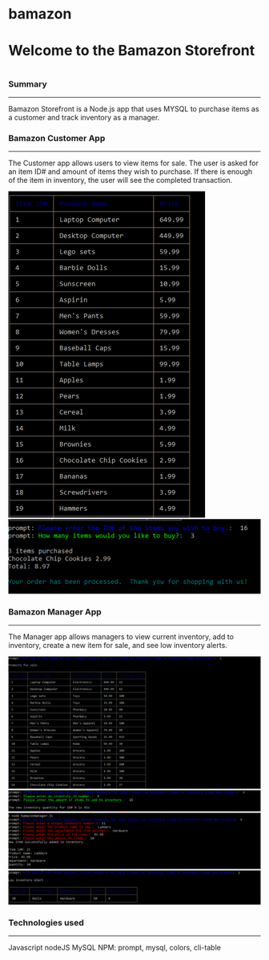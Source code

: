 # bamazon
<h1>Welcome to the Bamazon Storefront<h1>

### Summary
***
Bamazon Storefront is a Node.js app that uses MYSQL to purchase items as a customer and track inventory as a manager.

### Bamazon Customer App
***
The Customer app allows users to view items for sale. The user is asked for an item ID# and amount of items they wish to purchase. If there is enough of the item in inventory, the user will see the completed transaction.

![Customer View](images/customerpic.PNG)
![Customer View](images/custtrans.PNG)

### Bamazon Manager App
***
The Manager app allows managers to view current inventory, add to inventory, create a new item for sale, and see low inventory alerts.

![Manager View](images/managermenu.PNG)
![Manager View](images/addtoinv.PNG)
![Manager View](images/newitem.PNG)
![Manager View](images/lowinv.PNG)

### Technologies used
***
Javascript
nodeJS
MySQL
NPM: prompt, mysql, colors, cli-table
